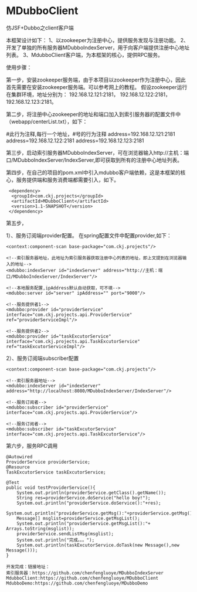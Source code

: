 # MDubboClient
仿JSF+Dubbo之client客户端

本框架设计如下：
1、以zookeeper为注册中心，提供服务发现与注册功能。
2、开发了单独的所有服务器MDubboIndexServer，用于向客户端提供注册中心地址列表。
3、MdubboClient客户端，为本框架的核心，提供RPC服务。

使用步骤：

第一步，安装zookeeper服务端，由于本项目以zookeeper作为注册中心，因此首先需要在安装zookeeper服务端。可以参考网上的教程。
假设zookeeper运行在集群环境，地址分别为：
192.168.12.121:2181，
192.168.12.122:2181，
192.168.12.123:2181。

第二步，将注册中心zookeeper的地址和端口加入到索引服务器的配置文件中（webapp/centerList.txt），如下：

#此行为注释,每行一个地址，#号的行为注释
address=192.168.12.121:2181
address=192.168.12.122:2181
address=192.168.12.123:2181

第三步，启动索引服务器MDubboIndexServer，可在浏览器输入http://主机：端口/MDubboIndexServer/IndexServer,即可获取到所有的注册中心地址列表。

第四步，在自己的项目的pom.xml中引入mdubbo客户端依赖，这是本框架的核心，服务提供端和服务消费端都需要引入，如下。

     <dependency>
      <groupId>com.ckj.projects</groupId>
      <artifactId>MDubboClient</artifactId>
      <version>1.1-SNAPSHOT</version>
     </dependency>
     
第五步，

1）、服务订阅端provider配置。
在spring配置文件中配置provider,如下：

<?xml version="1.0" encoding="UTF-8"?>
<beans xmlns="http://www.springframework.org/schema/beans"
       xmlns:xsi="http://www.w3.org/2001/XMLSchema-instance"
       xmlns:mdubbo="http://ckj.mdubbo.com/MDubbo/schema/mdubbo" xmlns:context="http://www.springframework.org/schema/context"
       xsi:schemaLocation="http://www.springframework.org/schema/beans http://www.springframework.org/schema/beans/spring-beans.xsd
       http://www.springframework.org/schema/context http://www.springframework.org/schema/context/spring-context.xsd
       http://ckj.mdubbo.com/MDubbo/schema/mdubbo http://ckj.mdubbo.com/MDubbo/schema/mdubbo/mdubbo.xsd">

    <context:component-scan base-package="com.ckj.projects"/>
    
    <!--索引服务器地址，此地址为索引服务器获取注册中心列表的地址，即上文提到在浏览器输入的地址-->
    <mdubbo:indexServer id="indexServer" address="http://主机：端口/MDubboIndexServer/IndexServer"/>
    
    <!--本地服务配置,ipAddress默认自动获取，可不填-->
    <mdubbo:server id="server" ipAddress="" port="9000"/>
    
    <!--服务提供者1-->
    <mdubbo:provider id="providerService" interface="com.ckj.projects.api.ProviderService" ref="providerServiceImpl"/>
    
    <!--服务提供者2-->
    <mdubbo:provider id="taskExcutorService" interface="com.ckj.projects.api.TaskExcutorService" ref="taskExcutorServiceImpl"/>
</beans>

2）、服务订阅端subscriber配置
<?xml version="1.0" encoding="UTF-8"?>
<beans xmlns="http://www.springframework.org/schema/beans"
       xmlns:xsi="http://www.w3.org/2001/XMLSchema-instance"
       xmlns:mdubbo="http://ckj.mdubbo.com/MDubbo/schema/mdubbo" xmlns:context="http://www.springframework.org/schema/context"
       xsi:schemaLocation="http://www.springframework.org/schema/beans http://www.springframework.org/schema/beans/spring-beans.xsd
       http://www.springframework.org/schema/context http://www.springframework.org/schema/context/spring-context.xsd
       http://ckj.mdubbo.com/MDubbo/schema/mdubbo http://ckj.mdubbo.com/MDubbo/schema/mdubbo/mdubbo.xsd">

    <context:component-scan base-package="com.ckj.projects"/>

    <!--索引服务器地址-->
    <mdubbo:indexServer id="indexServer" address="http://localhost:8080/MDubboIndexServer/IndexServer"/>

    <!--服务订阅者-->
    <mdubbo:subscriber id="providerService" interface="com.ckj.projects.api.ProviderService"/>

    <!--服务订阅者-->
    <mdubbo:subscriber id="taskExcutorService" interface="com.ckj.projects.api.TaskExcutorService"/>

</beans>

第六步，服务RPC调用

    @Autowired
    ProviderService providerService;
    @Resource
    TaskExcutorService taskExcutorService;

    @Test
    public void testProviderService(){
        System.out.println(providerService.getClass().getName());
        String res=providerService.doService("hello boy!");
        System.out.println("providerService.doService():"+res);
        System.out.println("providerService.getMsg():"+providerService.getMsg());
        Message[] msglist=providerService.getMsgList();
        System.out.println("providerService.getMsgList():"+ Arrays.toString(msglist));
        providerService.sendListMsg(msglist);
        System.out.println("完成。。。");
        System.out.println(taskExcutorService.doTask(new Message(),new Message()));
    }
    
    开发完成：链接地址：
    索引服务器：https://github.com/chenfengluoye/MDubboIndexServer
    MdubboClient:https://github.com/chenfengluoye/MDubboClient
    MdubboDemo:https://github.com/chenfengluoye/MDubboDemo

   

